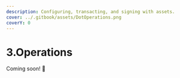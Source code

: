 ```yaml
---
description: Configuring, transacting, and signing with assets.
cover: ../.gitbook/assets/DotOperations.png
coverY: 0
---
```


# 3.Operations

Coming soon! :eyes:
